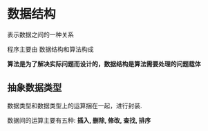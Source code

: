 # 数据结构

表示数据之间的一种关系

程序主要由  数据结构和算法构成

**算法是为了解决实际问题而设计的，数据结构是算法需要处理的问题载体**

## 抽象数据类型

数据类型和数据类型上的运算捆在一起，进行封装.

数据间的运算主要有五种: **插入, 删除, 修改, 查找, 排序**


